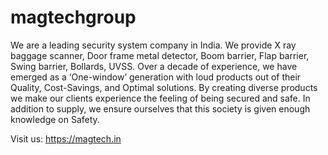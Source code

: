 # magtechgroup

We are a leading security system company in India. We provide X ray baggage scanner, Door frame metal detector, Boom barrier, Flap barrier, Swing barrier, Bollards, UVSS. Over a decade of experience, we have emerged as a ‘One-window’ generation with loud products out of their Quality, Cost-Savings, and Optimal solutions. By creating diverse products we make our clients experience the feeling of being secured and safe. In addition to supply, we ensure ourselves that this society is given enough knowledge on Safety. 

Visit us: https://magtech.in
